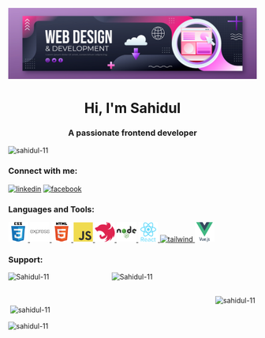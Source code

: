 ![logo](https://github.com/Sahidul-11/Sahidul-11/blob/main/8469936.jpg)
<h1 align="center">Hi, I'm Sahidul</h1>
<h3 align="center">A passionate frontend developer</h3>

<p align="left"> <img src="https://komarev.com/ghpvc/?username=sahidul-11&label=Profile%20views&color=0e75b6&style=flat" alt="sahidul-11" /> </p>

<h3 align="left">Connect with me:</h3>
<p align="left">
<a href="https://linkedin.com/in/linkedin" target="blank"><img align="center" src="https://raw.githubusercontent.com/rahuldkjain/github-profile-readme-generator/master/src/images/icons/Social/linked-in-alt.svg" alt="linkedin" height="30" width="40" /></a>
<a href="https://fb.com/facebook" target="blank"><img align="center" src="https://raw.githubusercontent.com/rahuldkjain/github-profile-readme-generator/master/src/images/icons/Social/facebook.svg" alt="facebook" height="30" width="40" /></a>
</p>

<h3 align="left">Languages and Tools:</h3>
<p align="left"> <a href="https://www.w3schools.com/css/" target="_blank" rel="noreferrer"> <img src="https://raw.githubusercontent.com/devicons/devicon/master/icons/css3/css3-original-wordmark.svg" alt="css3" width="40" height="40"/> </a> <a href="https://expressjs.com" target="_blank" rel="noreferrer"> <img src="https://raw.githubusercontent.com/devicons/devicon/master/icons/express/express-original-wordmark.svg" alt="express" width="40" height="40"/> </a> <a href="https://www.w3.org/html/" target="_blank" rel="noreferrer"> <img src="https://raw.githubusercontent.com/devicons/devicon/master/icons/html5/html5-original-wordmark.svg" alt="html5" width="40" height="40"/> </a> <a href="https://developer.mozilla.org/en-US/docs/Web/JavaScript" target="_blank" rel="noreferrer"> <img src="https://raw.githubusercontent.com/devicons/devicon/master/icons/javascript/javascript-original.svg" alt="javascript" width="40" height="40"/> </a> <a href="https://nestjs.com/" target="_blank" rel="noreferrer"> <img src="https://raw.githubusercontent.com/devicons/devicon/master/icons/nestjs/nestjs-plain.svg" alt="nestjs" width="40" height="40"/> </a> <a href="https://nodejs.org" target="_blank" rel="noreferrer"> <img src="https://raw.githubusercontent.com/devicons/devicon/master/icons/nodejs/nodejs-original-wordmark.svg" alt="nodejs" width="40" height="40"/> </a> <a href="https://reactjs.org/" target="_blank" rel="noreferrer"> <img src="https://raw.githubusercontent.com/devicons/devicon/master/icons/react/react-original-wordmark.svg" alt="react" width="40" height="40"/> </a> <a href="https://tailwindcss.com/" target="_blank" rel="noreferrer"> <img src="https://www.vectorlogo.zone/logos/tailwindcss/tailwindcss-icon.svg" alt="tailwind" width="40" height="40"/> </a> <a href="https://vuejs.org/" target="_blank" rel="noreferrer"> <img src="https://raw.githubusercontent.com/devicons/devicon/master/icons/vuejs/vuejs-original-wordmark.svg" alt="vuejs" width="40" height="40"/> </a> </p>

<h3 align="left">Support:</h3>
<p><a href="https://www.buymeacoffee.com/Sahidul-11"> <img align="left" src="https://cdn.buymeacoffee.com/buttons/v2/default-yellow.png" height="50" width="210" alt="Sahidul-11" /></a><a href="https://ko-fi.com/Sahidul-11"> <img align="left" src="https://cdn.ko-fi.com/cdn/kofi3.png?v=3" height="50" width="210" alt="Sahidul-11" /></a></p><br><br>

<p><img align="left" src="https://github-readme-stats.vercel.app/api/top-langs?username=sahidul-11&show_icons=true&locale=en&layout=compact" alt="sahidul-11" /></p>

<p>&nbsp;<img align="center" src="https://github-readme-stats.vercel.app/api?username=sahidul-11&show_icons=true&locale=en" alt="sahidul-11" /></p>

<p><img align="center" src="https://github-readme-streak-stats.herokuapp.com/?user=sahidul-11&" alt="sahidul-11" /></p>


<!--
**Sahidul-11/Sahidul-11** is a ✨ _special_ ✨ repository because its `README.md` (this file) appears on your GitHub profile.

Here are some ideas to get you started:

- 🔭 I’m currently working on ...
- 🌱 I’m currently learning ...
- 👯 I’m looking to collaborate on ...
- 🤔 I’m looking for help with ...
- 💬 Ask me about ...
- 📫 How to reach me: ...
- 😄 Pronouns: ...
- ⚡ Fun fact: ...
-->
